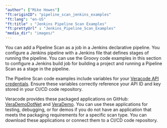```yaml
---
"author": ["Mike Howes"]
"ft:originID": "pipeline_scan_jenkins_examples"
"ft:lang": "en-US"
"ft:title" : "Jenkins Pipeline Scan Examples"
"ft:prettyUrl" : "Jenkins_Pipeline_Scan_Examples"
"media_dir": "images/"
---
```

You can add a Pipeline Scan as a job in a Jenkins declarative pipeline. You configure a Jenkins pipeline with a Jenkins file that defines stages of running the pipeline. You can use the Groovy code examples in this section to configure a Jenkins build job for building a project and running a Pipeline Scan as a stage in the pipeline.

The Pipeline Scan code examples include variables for your [Veracode API credentials](https://docs.veracode.com/r/c_api_credentials3). Ensure these variables correctly reference your API ID and key stored in your CI/CD code repository.

Veracode provides these packaged applications on GitHub: [VeraDemoDotNet](https://github.com/veracode/verademo-dotnet) and [VeraDemo](https://github.com/veracode/verademo). You can use these applications for testing, debugging, or for demos if you do not have an application that meets the packaging requirements for a specific scan type. You can download these applications or connect them to a CI/CD code repository.